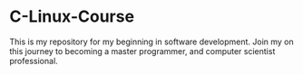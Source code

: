 # C-Linux-Course
This is my repository for my beginning in software development. Join my on this journey to becoming a master programmer, and computer scientist professional.
